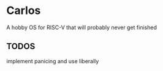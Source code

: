 # Carlos
A hobby OS for RISC-V that will probably never get finished

## TODOS
implement panicing and use liberally
